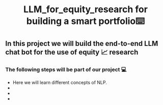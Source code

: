 <h1 align ="center">  LLM_for_equity_research for building a smart portfolio⌨️ </h1>

<h2 align = "left"> In this project we will build the end-to-end LLM chat bot for the use of equity  📈  research </h2>

<h3 align = "left"> The following steps will be part of our project 💻 </h3>

- Here we will learn different concepts of NLP.
-
-
-
